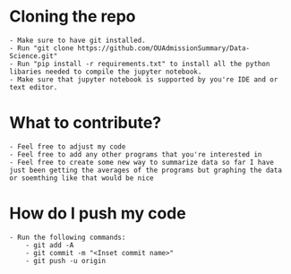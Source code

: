 # Cloning the repo
    - Make sure to have git installed.
    - Run "git clone https://github.com/OUAdmissionSummary/Data-Science.git" 
    - Run "pip install -r requirements.txt" to install all the python libaries needed to compile the jupyter notebook.
    - Make sure that jupyter notebook is supported by you're IDE and or text editor. 

# What to contribute?
    - Feel free to adjust my code 
    - Feel free to add any other programs that you're interested in 
    - Feel free to create some new way to summarize data so far I have just been getting the averages of the programs but graphing the data or soemthing like that would be nice

# How do I push my code
    - Run the following commands:
        - git add -A
        - git commit -m "<Inset commit name>"
        - git push -u origin

